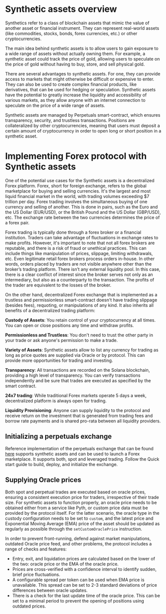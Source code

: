 # Synthetic assets overview

Synthetics refer to a class of blockchain assets that mimic the value of another asset or financial instrument. They can represent real-world assets (like commodities, stocks, bonds, forex currencies, etc.) or other cryptocurrencies.

The main idea behind synthetic assets is to allow users to gain exposure to a wide range of assets without actually owning them. For example, a synthetic asset could track the price of gold, allowing users to speculate on the price of gold without having to buy, store, and sell physical gold.

There are several advantages to synthetic assets. For one, they can provide access to markets that might otherwise be difficult or expensive to enter. They can also be used to create complex financial products, like derivatives, that can be used for hedging or speculation. Synthetic assets have the potential to greatly increase the liquidity and accessibility of various markets, as they allow anyone with an internet connection to speculate on the price of a wide range of assets.

Synthetic assets are managed by Perpetuals smart-contract, which ensures transparency, security, and trustless transactions. Positions are collateralized by other cryptocurrencies, meaning that users must deposit a certain amount of cryptocurrency in order to open long or short position in a synthetic asset.

# Implementing Forex protocol with Synthetic assets

One of the potential use cases for the Synthetic assets is a decentralized Forex platform. Forex, short for foreign exchange, refers to the global marketplace for buying and selling currencies. It's the largest and most liquid financial market in the world, with trading volumes exceeding $7 trillion per day. Forex trading involves the simultaneous buying of one currency and selling of another. This is done in pairs, such as the Euro and the US Dollar (EUR/USD), or the British Pound and the US Dollar (GBP/USD), etc. The exchange rate between the two currencies determines the price of a forex pair.

Forex trading is typically done through a forex broker or a financial institution. Traders can take advantage of fluctuations in exchange rates to make profits. However, it's important to note that not all forex brokers are reputable, and there is a risk of fraud or unethical practices. This can include things like manipulation of prices, slippage, limiting withdrawals, etc. Even legitimate retail forex brokers process orders in-house. In other words, orders placed by traders are not visible anywhere other than the broker’s trading platform. There isn’t any external liquidity pool. In this case, there is a clear conflict of interest since the broker serves not only as an intermediary, but also as a counterparty to the transaction. The profits of the trader are equivalent to the losses of the broker.

On the other hand, decentralized Forex exchange that is implemented as a trustless and permissionless smart-contract doesn't have trading slippage (besides fees), requoting, or manipulations of any kind. It also inherits all benefits of a decentralized trading platform:

**Custody of Assets**: You retain control of your cryptocurrency at all times. You can open or close positions any time and withdraw profits.

**Permissionless and Trustless**: You don't need to trust the other party in your trade or ask anyone's permission to make a trade.

**Variety of Assets**: Synthetic assets allow to list any currency for trading as long as price quotes are supplied via Oracle or by protocol. This can provide more opportunities for trading and investing.

**Transparency**: All transactions are recorded on the Solana blockchain, providing a high level of transparency. You can verify transactions independently and be sure that trades are executed as specified by the smart contract.

**24x7 trading**: While traditional Forex markets operate 5 days a week, decentralized platform is always open for trading.

**Liquidity Provisioning**: Anyone can supply liquidity to the protocol and receive return on the investment that is generated from trading fees and borrow rate payments and is shared pro-rata between all liquidity providers.

## Initializing a perpetuals exchange

Reference implementation of the perpetuals exchange that can be found [here](https://github.com/solana-labs/perpetuals) supports synthetic assets and can be used to launch a Forex marketplace. It supports both, spot and leveraged trading. Follow the Quick start guide to build, deploy, and initialize the exchange.

## Supplying Oracle prices

Both spot and perpetual trades are executed based on oracle prices, ensuring a consistent execution price for traders, irrespective of their trade size. For synthetic assets to function properly, an oracle price needs to be obtained either from a service like Pyth, or custom price data must be provided by the protocol itself. For the latter scenario, the oracle type in the custody configuration needs to be set to `custom`, and the latest price and Exponential Moving Average (EMA) price of the asset should be updated as regularly as possible through the `setCustomOraclePrice` instruction.

In order to prevent front-running, defend against market manipulations, outdated Oracle price feed, and other problems, the protocol includes a range of checks and features:

- Entry, exit, and liquidation prices are calculated based on the lower of the two: oracle price or the EMA of the oracle price.
- Prices are cross-verified with a confidence interval to identify sudden, brief price fluctuations.
- A configurable spread per token can be used when EMA price is unavailable. This spread can be set to 2-3 standard deviations of price differences between oracle updates.
- There is a check for the last update time of the oracle price. This can be set to a minimal period to prevent the opening of positions using outdated prices.
